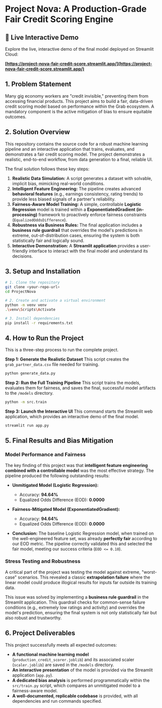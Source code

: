 # Project Nova: A Production-Grade Fair Credit Scoring Engine

## 🚀 Live Interactive Demo

Explore the live, interactive demo of the final model deployed on Streamlit Cloud:

**[https://project-nova-fair-credit-score.streamlit.app/](https://project-nova-fair-credit-score.streamlit.app/)**

## 1. Problem Statement
Many gig economy workers are "credit invisible," preventing them from accessing financial products. This project aims to build a fair, data-driven credit scoring model based on performance within the Grab ecosystem. A mandatory component is the active mitigation of bias to ensure equitable outcomes.

## 2. Solution Overview
This repository contains the source code for a robust machine learning pipeline and an interactive application that trains, evaluates, and demonstrates a fair credit scoring model. The project demonstrates a realistic, end-to-end workflow, from data generation to a final, reliable UI.

The final solution follows these key steps:
1.  **Realistic Data Simulation:** A script generates a dataset with solvable, implicit bias, mimicking real-world conditions.
2.  **Intelligent Feature Engineering:** The pipeline creates advanced **behavioral features** (e.g., earnings consistency, rating trends) to provide less biased signals of a partner's reliability.
3.  **Fairness-Aware Model Training:** A simple, controllable **Logistic Regression** model is trained within a **ExponentiatedGradient (in-processing)** framework to proactively enforce fairness constraints (`EqualizedOddsDifference`).
4.  **Robustness via Business Rules:** The final application includes a **business rule guardrail** that overrides the model's predictions in extreme, out-of-distribution cases, ensuring the system is both statistically fair and logically sound.
5.  **Interactive Demonstration:** A **Streamlit application** provides a user-friendly interface to interact with the final model and understand its decisions.

## 3. Setup and Installation

```bash
# 1. Clone the repository
git clone <your-repo-url>
cd ProjectNova

# 2. Create and activate a virtual environment
python -m venv venv
.\venv\Scripts\Activate

# 3. Install dependencies
pip install -r requirements.txt
```

## 4. How to Run the Project
This is a three-step process to run the complete project.

**Step 1: Generate the Realistic Dataset**
This script creates the `grab_partner_data.csv` file needed for training.
```bash
python generate_data.py
```

**Step 2: Run the Full Training Pipeline**
This script trains the models, evaluates them for fairness, and saves the final, successful model artifacts to the `/models` directory.
```bash
python -m src.train
```

**Step 3: Launch the Interactive UI**
This command starts the Streamlit web application, which provides an interactive demo of the final model.
```bash
streamlit run app.py
```

## 5. Final Results and Bias Mitigation

### Model Performance and Fairness
The key finding of this project was that **intelligent feature engineering combined with a controllable model** was the most effective strategy. The pipeline produced the following outstanding results:

*   **Unmitigated Model (Logistic Regression):**
    *   Accuracy: **94.64%**
    *   Equalized Odds Difference (EOD): **0.0000**

*   **Fairness-Mitigated Model (ExponentiatedGradient):**
    *   Accuracy: **94.64%**
    *   Equalized Odds Difference (EOD): **0.0000**

*   **Conclusion:** The baseline Logistic Regression model, when trained on the well-engineered feature set, was already **perfectly fair** according to our EOD metric. The pipeline correctly validated this and selected the fair model, meeting our success criteria (`EOD <= 0.10`).

### Stress Testing and Robustness
A critical part of the project was testing the model against extreme, "worst-case" scenarios. This revealed a classic **extrapolation failure** where the linear model could produce illogical results for inputs far outside its training data.

This issue was solved by implementing a **business rule guardrail** in the Streamlit application. This guardrail checks for common-sense failure conditions (e.g., extremely low ratings and activity) and overrides the model's prediction, ensuring the final system is not only statistically fair but also robust and trustworthy.

## 6. Project Deliverables
This project successfully meets all expected outcomes:

-   **A functional machine learning model** (`production_credit_scorer.joblib`) and its associated scaler (`scaler.joblib`) are saved in the `/models` directory.
-   **An interactive presentation** of the model is provided via the Streamlit application (`app.py`).
-   **A dedicated bias analysis** is performed programmatically within the `src/train.py` script, which compares an unmitigated model to a fairness-aware model.
-   **A well-documented, replicable codebase** is provided, with all dependencies and run commands specified.